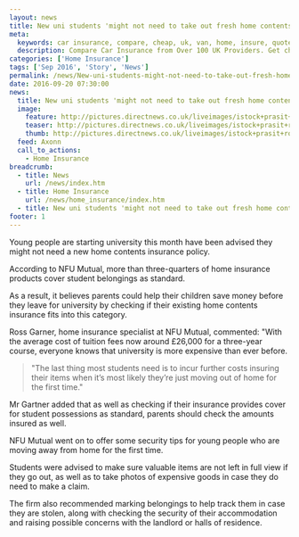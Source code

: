 ```yaml
---
layout: news
title: New uni students 'might not need to take out fresh home contents insurance' | Quotezone.co.uk
meta:
  keywords: car insurance, compare, cheap, uk, van, home, insure, quotes, online, comparison, bike, loans, life
  description: Compare Car Insurance from Over 100 UK Providers. Get cheap quotes online now using our fast, free, secure comparison site
categories: ['Home Insurance']
tags: ['Sep 2016', 'Story', 'News']
permalink: /news/New-uni-students-might-not-need-to-take-out-fresh-home-contents-insurance-.htm
date: 2016-09-20 07:30:00
news:
  title: New uni students 'might not need to take out fresh home contents insurance'
  image:
    feature: http://pictures.directnews.co.uk/liveimages/istock+prasit+rodphan_1789_801825410_0_0_14117355_300.jpg
    teaser: http://pictures.directnews.co.uk/liveimages/istock+prasit+rodphan_1789_801825410_0_0_14117355_100.jpg
    thumb: http://pictures.directnews.co.uk/liveimages/istock+prasit+rodphan_1789_801825410_0_0_14117355_100.jpg
  feed: Axonn
  call_to_actions:
    - Home Insurance
breadcrumb:
  - title: News
    url: /news/index.htm
  - title: Home Insurance
    url: /news/home_insurance/index.htm
  - title: New uni students 'might not need to take out fresh home contents insurance'
footer: 1
---
```


Young people are starting university this month have been advised they might not need a new home contents insurance policy.

According to NFU Mutual, more than three-quarters of home insurance products cover student belongings as standard.

As a result, it believes parents could help their children save money before they leave for university by checking if their existing home contents insurance fits into this category.

Ross Garner, home insurance specialist at NFU Mutual, commented: &quot;With the average cost of tuition fees now around &pound;26,000 for a three-year course, everyone knows that university is more expensive than ever before.&nbsp;

> &quot;The last thing most students need is to incur further costs insuring their items when it&rsquo;s most likely they&rsquo;re just moving out of home for the first time.&quot;

Mr Gartner added that as well as checking if their insurance provides cover for student possessions as standard, parents should check the amounts insured as well.

NFU Mutual went on to offer some security tips for young people who are moving away from home for the first time.

Students were advised to make sure valuable items are not left in full view if they go out, as well as to take photos of expensive goods in case they do need to make a claim.

The firm also recommended marking belongings to help track them in case they are stolen, along with checking the security of their accommodation and raising possible concerns with the landlord or halls of residence.